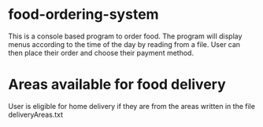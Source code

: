 # food-ordering-system
This is a console based program to order food.
The program will display menus according to the time of the day by reading from a file.
User can then place their order and choose their payment method.
# Areas available for food delivery
User is eligible for home delivery if they are from the areas written in the file deliveryAreas.txt
